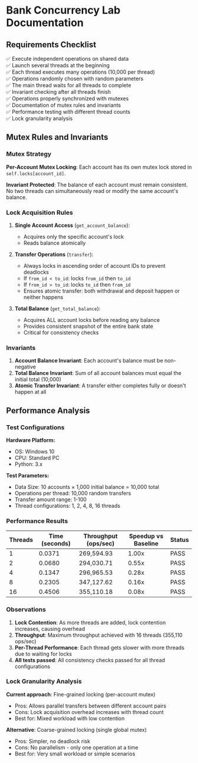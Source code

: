# Bank Concurrency Lab Documentation

## Requirements Checklist

✅ Execute independent operations on shared data  
✅ Launch several threads at the beginning  
✅ Each thread executes many operations (10,000 per thread)  
✅ Operations randomly chosen with random parameters  
✅ The main thread waits for all threads to complete  
✅ Invariant checking after all threads finish  
✅ Operations properly synchronized with mutexes  
✅ Documentation of mutex rules and invariants  
✅ Performance testing with different thread counts  
✅ Lock granularity analysis  

## Mutex Rules and Invariants

### Mutex Strategy

**Per-Account Mutex Locking**: Each account has its own mutex lock stored in `self.locks[account_id]`.

**Invariant Protected**: The balance of each account must remain consistent. No two threads can simultaneously read or modify the same account's balance.

### Lock Acquisition Rules

1. **Single Account Access** (`get_account_balance`):
   - Acquires only the specific account's lock
   - Reads balance atomically

2. **Transfer Operations** (`transfer`):
   - Always locks in ascending order of account IDs to prevent deadlocks
   - If `from_id < to_id`: locks `from_id` then `to_id`
   - If `from_id > to_id`: locks `to_id` then `from_id`
   - Ensures atomic transfer: both withdrawal and deposit happen or neither happens

3. **Total Balance** (`get_total_balance`):
   - Acquires ALL account locks before reading any balance
   - Provides consistent snapshot of the entire bank state
   - Critical for consistency checks

### Invariants

1. **Account Balance Invariant**: Each account's balance must be non-negative
2. **Total Balance Invariant**: Sum of all account balances must equal the initial total (10,000)
3. **Atomic Transfer Invariant**: A transfer either completes fully or doesn't happen at all

## Performance Analysis

### Test Configurations

**Hardware Platform:**
- OS: Windows 10
- CPU: Standard PC
- Python: 3.x

**Test Parameters:**
- Data Size: 10 accounts × 1,000 initial balance = 10,000 total
- Operations per thread: 10,000 random transfers
- Transfer amount range: 1-100
- Thread configurations: 1, 2, 4, 8, 16 threads

### Performance Results

| Threads | Time (seconds) | Throughput (ops/sec) | Speedup vs Baseline | Status |
|---------|---------------|---------------------|---------------------|--------|
| 1       | 0.0371        | 269,594.93          | 1.00x               | PASS   |
| 2       | 0.0680        | 294,030.71          | 0.55x               | PASS   |
| 4       | 0.1347        | 296,965.53          | 0.28x               | PASS   |
| 8       | 0.2305        | 347,127.62          | 0.16x               | PASS   |
| 16      | 0.4506        | 355,110.18          | 0.08x               | PASS   |

### Observations

1. **Lock Contention**: As more threads are added, lock contention increases, causing overhead
2. **Throughput**: Maximum throughput achieved with 16 threads (355,110 ops/sec)
3. **Per-Thread Performance**: Each thread gets slower with more threads due to waiting for locks
4. **All tests passed**: All consistency checks passed for all thread configurations

### Lock Granularity Analysis

**Current approach**: Fine-grained locking (per-account mutex)
- Pros: Allows parallel transfers between different account pairs
- Cons: Lock acquisition overhead increases with thread count
- Best for: Mixed workload with low contention

**Alternative**: Coarse-grained locking (single global mutex)
- Pros: Simpler, no deadlock risk
- Cons: No parallelism - only one operation at a time
- Best for: Very small workload or simple scenarios

